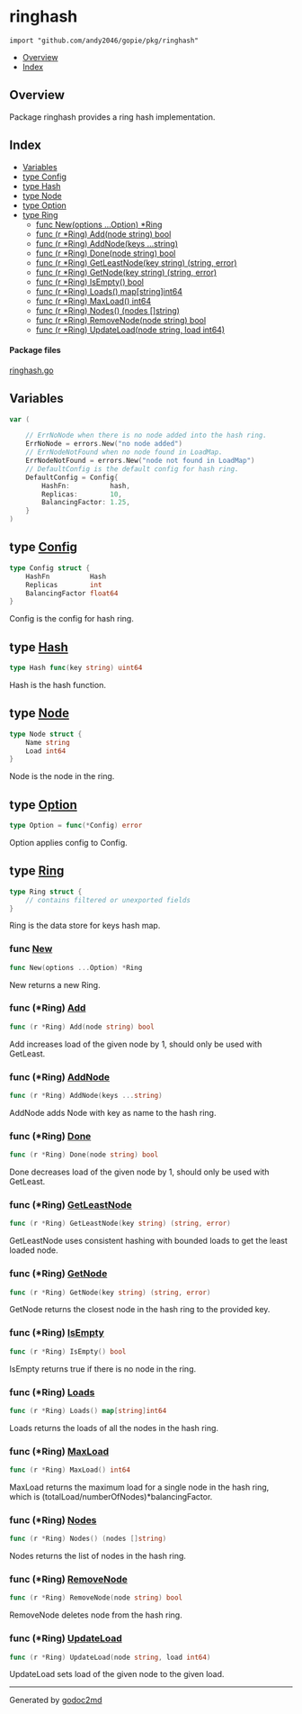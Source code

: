 

# ringhash
`import "github.com/andy2046/gopie/pkg/ringhash"`

* [Overview](#pkg-overview)
* [Index](#pkg-index)

## <a name="pkg-overview">Overview</a>
Package ringhash provides a ring hash implementation.




## <a name="pkg-index">Index</a>
* [Variables](#pkg-variables)
* [type Config](#Config)
* [type Hash](#Hash)
* [type Node](#Node)
* [type Option](#Option)
* [type Ring](#Ring)
  * [func New(options ...Option) *Ring](#New)
  * [func (r *Ring) Add(node string) bool](#Ring.Add)
  * [func (r *Ring) AddNode(keys ...string)](#Ring.AddNode)
  * [func (r *Ring) Done(node string) bool](#Ring.Done)
  * [func (r *Ring) GetLeastNode(key string) (string, error)](#Ring.GetLeastNode)
  * [func (r *Ring) GetNode(key string) (string, error)](#Ring.GetNode)
  * [func (r *Ring) IsEmpty() bool](#Ring.IsEmpty)
  * [func (r *Ring) Loads() map[string]int64](#Ring.Loads)
  * [func (r *Ring) MaxLoad() int64](#Ring.MaxLoad)
  * [func (r *Ring) Nodes() (nodes []string)](#Ring.Nodes)
  * [func (r *Ring) RemoveNode(node string) bool](#Ring.RemoveNode)
  * [func (r *Ring) UpdateLoad(node string, load int64)](#Ring.UpdateLoad)


#### <a name="pkg-files">Package files</a>
[ringhash.go](/src/github.com/andy2046/gopie/pkg/ringhash/ringhash.go) 



## <a name="pkg-variables">Variables</a>
``` go
var (

    // ErrNoNode when there is no node added into the hash ring.
    ErrNoNode = errors.New("no node added")
    // ErrNodeNotFound when no node found in LoadMap.
    ErrNodeNotFound = errors.New("node not found in LoadMap")
    // DefaultConfig is the default config for hash ring.
    DefaultConfig = Config{
        HashFn:          hash,
        Replicas:        10,
        BalancingFactor: 1.25,
    }
)
```



## <a name="Config">type</a> [Config](/src/target/ringhash.go?s=619:708#L38)
``` go
type Config struct {
    HashFn          Hash
    Replicas        int
    BalancingFactor float64
}
```
Config is the config for hash ring.










## <a name="Hash">type</a> [Hash](/src/target/ringhash.go?s=191:219#L16)
``` go
type Hash func(key string) uint64
```
Hash is the hash function.










## <a name="Node">type</a> [Node](/src/target/ringhash.go?s=256:299#L19)
``` go
type Node struct {
    Name string
    Load int64
}
```
Node is the node in the ring.










## <a name="Option">type</a> [Option](/src/target/ringhash.go?s=748:776#L45)
``` go
type Option = func(*Config) error
```
Option applies config to Config.










## <a name="Ring">type</a> [Ring](/src/target/ringhash.go?s=348:576#L25)
``` go
type Ring struct {
    // contains filtered or unexported fields
}
```
Ring is the data store for keys hash map.







### <a name="New">func</a> [New](/src/target/ringhash.go?s=1480:1513#L73)
``` go
func New(options ...Option) *Ring
```
New returns a new Ring.





### <a name="Ring.Add">func</a> (\*Ring) [Add](/src/target/ringhash.go?s=3684:3720#L179)
``` go
func (r *Ring) Add(node string) bool
```
Add increases load of the given node by 1,
should only be used with GetLeast.




### <a name="Ring.AddNode">func</a> (\*Ring) [AddNode](/src/target/ringhash.go?s=1983:2021#L93)
``` go
func (r *Ring) AddNode(keys ...string)
```
AddNode adds Node with key as name to the hash ring.




### <a name="Ring.Done">func</a> (\*Ring) [Done](/src/target/ringhash.go?s=3958:3995#L193)
``` go
func (r *Ring) Done(node string) bool
```
Done decreases load of the given node by 1,
should only be used with GetLeast.




### <a name="Ring.GetLeastNode">func</a> (\*Ring) [GetLeastNode](/src/target/ringhash.go?s=2862:2917#L135)
``` go
func (r *Ring) GetLeastNode(key string) (string, error)
```
GetLeastNode uses consistent hashing with bounded loads to get the least loaded node.




### <a name="Ring.GetNode">func</a> (\*Ring) [GetNode](/src/target/ringhash.go?s=2554:2604#L121)
``` go
func (r *Ring) GetNode(key string) (string, error)
```
GetNode returns the closest node in the hash ring to the provided key.




### <a name="Ring.IsEmpty">func</a> (\*Ring) [IsEmpty](/src/target/ringhash.go?s=1861:1890#L88)
``` go
func (r *Ring) IsEmpty() bool
```
IsEmpty returns true if there is no node in the ring.




### <a name="Ring.Loads">func</a> (\*Ring) [Loads](/src/target/ringhash.go?s=4772:4811#L235)
``` go
func (r *Ring) Loads() map[string]int64
```
Loads returns the loads of all the nodes in the hash ring.




### <a name="Ring.MaxLoad">func</a> (\*Ring) [MaxLoad](/src/target/ringhash.go?s=5081:5111#L248)
``` go
func (r *Ring) MaxLoad() int64
```
MaxLoad returns the maximum load for a single node in the hash ring,
which is (totalLoad/numberOfNodes)*balancingFactor.




### <a name="Ring.Nodes">func</a> (\*Ring) [Nodes](/src/target/ringhash.go?s=4559:4598#L224)
``` go
func (r *Ring) Nodes() (nodes []string)
```
Nodes returns the list of nodes in the hash ring.




### <a name="Ring.RemoveNode">func</a> (\*Ring) [RemoveNode](/src/target/ringhash.go?s=4195:4238#L206)
``` go
func (r *Ring) RemoveNode(node string) bool
```
RemoveNode deletes node from the hash ring.




### <a name="Ring.UpdateLoad">func</a> (\*Ring) [UpdateLoad](/src/target/ringhash.go?s=3365:3415#L165)
``` go
func (r *Ring) UpdateLoad(node string, load int64)
```
UpdateLoad sets load of the given node to the given load.








- - -
Generated by [godoc2md](http://godoc.org/github.com/davecheney/godoc2md)

